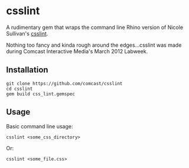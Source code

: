 # csslint 

A rudimentary gem that wraps the command line Rhino version of Nicole Sullivan's [csslint](http://csslint.net).

Nothing too fancy and kinda rough around the edges...csslint was made during Comcast Interactive Media's March 2012 Labweek.

## Installation
  
    git clone https://github.com/comcast/csslint
    cd csslint
    gem build css_lint.gemspec

## Usage

Basic command line usage:
  
    csslint <some_css_directory>

Or:

    csslint <some_file.css>
